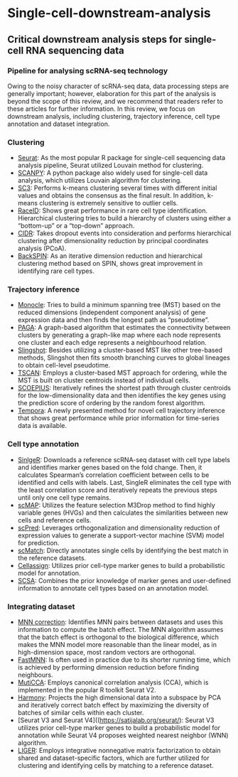 # Single-cell-downstream-analysis
## Critical downstream analysis steps for single-cell RNA sequencing data
### Pipeline for analysing scRNA-seq technology
Owing to the noisy character of scRNA-seq data, data processing steps are generally important; however, elaboration for this part of the analysis is beyond the scope of this review, and we recommend that readers refer to these articles for further information. In this review, we focus on downstream analysis, including clustering, trajectory inference, cell type annotation and dataset integration. 
### Clustering
* [Seurat](https://satijalab.org/seurat/):
As the most popular R package for single-cell sequencing data analysis pipeline, Seurat utilized Louvain method for clustering.<br>
* [SCANPY](https://scanpy.readthedocs.io/en/stable/):
A python package also widely used for single-cell data analysis, which utilizes Louvain algorithm for clustering.<br>
* [SC3](http://bioconductor.org/packages/release/bioc/html/SC3.html):
Performs k-means clustering several times with different initial values and obtains the consensus as the final result. In addition, k-means clustering is extremely sensitive to outlier cells.<br>
* [RaceID](https://github.com/dgrun/RaceID):
Shows great performance in rare cell type identification. Hierarchical clustering tries to build a hierarchy of clusters using either a “bottom-up” or a “top-down” approach.<br>
* [CIDR](https://github.com/VCCRI/CIDR):
Takes dropout events into consideration and performs hierarchical clustering after dimensionality reduction by principal coordinates analysis (PCoA).<br>
* [BackSPIN](https://github.com/linnarsson-lab/BackSPIN):
As an iterative dimension reduction and hierarchical clustering method based on SPIN, shows great improvement in identifying rare cell types.
### Trajectory inference
* [Monocle](http://cole-trapnell-lab.github.io/monocle-release/):
Tries to build a minimum spanning tree (MST) based on the reduced dimensions (independent component analysis) of gene expression data and then finds the longest path as “pseudotime”.<br>
* [PAGA](https://github.com/theislab/paga):
A graph-based algorithm that estimates the connectivity between clusters by generating a graph-like map where each node represents one cluster and each edge represents a neighbourhood relation.<br>
* [Slingshot](https://github.com/kstreet13/slingshot):
Besides utilizing a cluster-based MST like other tree-based methods, Slingshot then fits smooth branching curves to global lineages to obtain cell-level pseudotime.<br>
* [TSCAN](https://github.com/zji90/TSCAN):
Employs a cluster-based MST approach for ordering, while the MST is built on cluster centroids instead of individual cells.<br>
* [SCOEPIUS](https://github.com/rcannood/SCORPIUS):
Iteratively refines the shortest path through cluster centroids for the low-dimensionality data and then identifies the key genes using the prediction score of ordering by the random forest algorithm.<br>
* [Tempora](https://github.com/BaderLab/Tempora):
A newly presented method for novel cell trajectory inference that shows great performance while prior information for time-series data is available.
### Cell type annotation
* [SinlgeR](https://github.com/dviraran/SingleR):
Downloads a reference scRNA-seq dataset with cell type labels and identifies marker genes based on the fold change. Then, it calculates Spearman’s correlation coefficient between cells to be identified and cells with labels. Last, SingleR eliminates the cell type with the least correlation score and iteratively repeats the previous steps until only one cell type remains.<br>
* [scMAP](https://github.com/hemberg-lab/scmap):
Utilizes the feature selection M3Drop method to find highly variable genes (HVGs) and then calculates the similarities between new cells and reference cells.<br>
* [scPred](https://github.com/powellgenomicslab/scPred):
Leverages orthogonalization and dimensionality reduction of expression values to generate a support-vector machine (SVM) model for prediction.<br>
* [scMatch](https://github.com/asrhou/scMatch):
Directly annotates single cells by identifying the best match in the reference datasets.<br>
* [Cellassign](https://github.com/Irrationone/cellassign):
Utilizes prior cell-type marker genes to build a probabilistic model for annotation.<br>
* [SCSA](https://github.com/bioinfo-ibms-pumc/SCSA):
Combines the prior knowledge of marker genes and user-defined information to annotate cell types based on an annotation model.
### Integrating dataset
* [MNN correction](https://github.com/MarioniLab/MNN2017/):
Identifies MNN pairs between datasets and uses this information to compute the batch effect. The MNN algorithm assumes that the batch effect is orthogonal to the biological difference, which makes the MNN model more reasonable than the linear model, as in high-dimension space, most random vectors are orthogonal.<br>
* [FastMNN](https://marionilab.github.io/FurtherMNN2018/theory/description.html):
Is often used in practice due to its shorter running time, which is achieved by performing dimension reduction before finding neighbours.<br>
* [MutiCCA](https://satijalab.org/seurat/):
Employs canonical correlation analysis (CCA), which is implemented in the popular R toolkit Seurat V2.<br>
* [Harmony](https://github.com/immunogenomics/harmony):
Projects the high dimensional data into a subspace by PCA and iteratively correct batch effect by maximizing the diversity of batches of similar cells within each cluster.<br>
* [Seurat V3 and Seurat V4]((https://satijalab.org/seurat/):
Seurat V3 utilizes prior cell-type marker genes to build a probabilistic model for annotation while Seurat V4 proposes weighted nearest neighbor (WNN) algorithm.<br>
* [LIGER](https://github.com/welch-lab/liger):
Employs integrative nonnegative matrix factorization to obtain shared and dataset-specific factors, which are further utilized for clustering and identifying cells by matching to a reference dataset.
